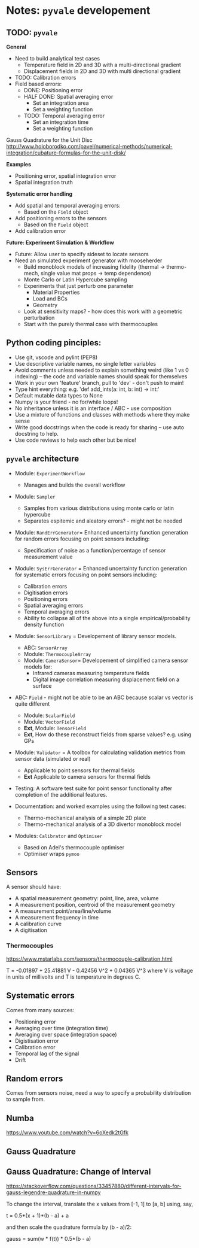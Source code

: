 # Notes: `pyvale` developement

## TODO: `pyvale`

**General**
- Need to build analytical test cases
    - Temperature field in 2D and 3D with a multi-directional gradient
    - Displacement fields in 2D and 3D with multi directional gradient
- TODO: Calibration errors
- Field based errors:
    - DONE: Positioning error
    - HALF DONE: Spatial averaging error
        - Set an integration area
        - Set a weighting function
    - TODO: Temporal averaging error
        - Set an integration time
        - Set a weighting function

Gauss Quadrature for the Unit Disc
http://www.holoborodko.com/pavel/numerical-methods/numerical-integration/cubature-formulas-for-the-unit-disk/

**Examples**
- Positioning error, spatial integration error
- Spatial integration truth

**Systematic error handling**
- Add spatial and temporal averaging errors:
    - Based on the `Field` object
- Add positioning errors to the sensors
    - Based on the `Field` object
- Add calibration error

**Future: Experiment Simulation & Workflow**
- Future: Allow user to specify sideset to locate sensors
- Need an simulated experiment generator with mooseherder
    - Build monoblock models of increasing fidelity (thermal -> thermo-mech, single value mat props -> temp dependence)
    - Monte Carlo or Latin Hypercube sampling
    - Experiments that just perturb one parameter
        - Material Properties
        - Load and BCs
        - Geometry
    - Look at sensitivity maps? - how does this work with a geometric perturbation
    - Start with the purely thermal case with thermocouples


## Python coding pinciples:
- Use git, vscode and pylint (PEP8)
- Use descriptive variable names, no single letter variables
- Avoid comments unless needed to explain something weird (like 1 vs 0 indexing) – the code and variable names should speak for themselves
- Work in your own 'feature' branch, pull to 'dev' - don't push to main!
- Type hint everything: e.g. 'def add_ints(a: int, b: int) -> int:'
- Default mutable data types to None
- Numpy is your friend - no for/while loops!
- No inheritance unless it is an interface / ABC - use composition
- Use a mixture of functions and classes with methods where they make sense
- Write good docstrings when the code is ready for sharing – use auto docstring to help.
- Use code reviews to help each other but be nice!

## `pyvale` architecture
- Module: `ExperimentWorkflow`
    - Manages and builds the overall workflow
- Module: `Sampler`
    - Samples from various distributions using monte carlo or latin hypercube
    - Separates espitemic and aleatory errors? - might not be needed
- Module: `RandErrGenerator`= Enhanced uncertainty function generation for random errors focusing on point sensors including:
    - Specification of noise as a function/percentage of sensor measurement value
- Module: `SysErrGenerator` = Enhanced uncertainty function generation for systematic errors focusing on point sensors including:
    - Calibration errors
    - Digitisation errors
    - Positioning errors
    - Spatial averaging errors
    - Temporal averaging errors
    - Ability to collapse all of the above into a single empirical/probability density function
- Module: `SensorLibrary` = Developement of library sensor models.
    - ABC: `SensorArray`
    - Module: `ThermocoupleArray`
    - Module: `CameraSensor`= Developement of simplified camera sensor models for:
        - Infrared cameras measuring temperature fields
        - Digital image correlation measuring displacement field on a surface
- ABC: `Field` - might not be able to be an ABC because scalar vs vector is quite different
    - Module: `ScalarField`
    - Module: `VectorField`
    - **Ext**, Module: `TensorField`
    - **Ext**, How do these reconstruct fields from sparse values? e.g. using GPs

- Module: `Validator` = A toolbox for calculating validation metrics from sensor data (simulated or real)
    - Applicable to point sensors for thermal fields
    - **Ext** Applicable to camera sensors for thermal fields
- Testing: A software test suite for point sensor functionality after completion of the additional features.
- Documentation: and worked examples using the following test cases:
    - Thermo-mechanical analysis of a simple 2D plate
    - Thermo-mechanical analysis of a 3D divertor monoblock model
- Modules: `Calibrator` and `Optimiser`
    - Based on Adel's thermocouple optimiser
    - Optimiser wraps `pymoo`



## Sensors

A sensor should have:
- A spatial measurement geometry: point, line, area, volume
- A measurement position, centroid of the measurement geometry
- A measurement point/area/line/volume
- A measurement frequency in time
- A calibration curve
- A digitisation

### Thermocouples
https://www.mstarlabs.com/sensors/thermocouple-calibration.html

T  =  -0.01897 + 25.41881 V - 0.42456 V^2 + 0.04365 V^3
where V is voltage in units of millivolts and T is temperature in degrees C.

## Systematic errors
Comes from many sources:
- Positioning error
- Averaging over time (integration time)
- Averaging over space (integration space)
- Digistisation error
- Calibration error
- Temporal lag of the signal
- Drift


## Random errors
Comes from sensors noise, need a way to specify a probability distribution to sample from.

## Numba
https://www.youtube.com/watch?v=6oXedk2tGfk

## Gauss Quadrature

## Gauss Quadrature: Change of Interval
https://stackoverflow.com/questions/33457880/different-intervals-for-gauss-legendre-quadrature-in-numpy

To change the interval, translate the x values from [-1, 1] to [a, b] using, say,

t = 0.5*(x + 1)*(b - a) + a

and then scale the quadrature formula by (b - a)/2:

gauss = sum(w * f(t)) * 0.5*(b - a)
